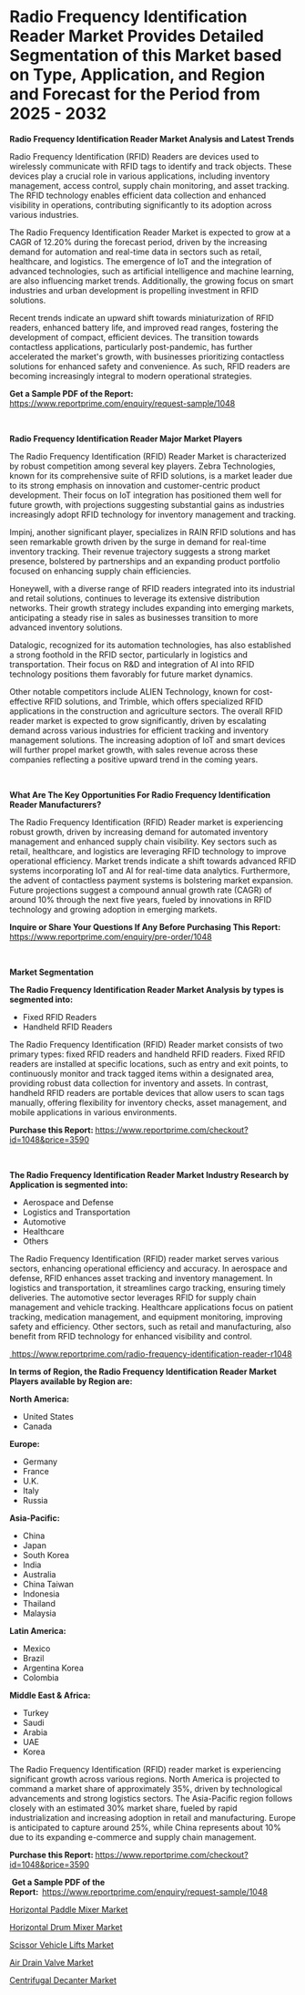 <p><h1>Radio Frequency Identification Reader Market Provides Detailed Segmentation of this Market based on Type, Application, and Region and Forecast for the Period from 2025 - 2032</h1></p><p><strong>Radio Frequency Identification Reader Market Analysis and Latest Trends</strong></p>
<p><p>Radio Frequency Identification (RFID) Readers are devices used to wirelessly communicate with RFID tags to identify and track objects. These devices play a crucial role in various applications, including inventory management, access control, supply chain monitoring, and asset tracking. The RFID technology enables efficient data collection and enhanced visibility in operations, contributing significantly to its adoption across various industries.</p><p>The Radio Frequency Identification Reader Market is expected to grow at a CAGR of 12.20% during the forecast period, driven by the increasing demand for automation and real-time data in sectors such as retail, healthcare, and logistics. The emergence of IoT and the integration of advanced technologies, such as artificial intelligence and machine learning, are also influencing market trends. Additionally, the growing focus on smart industries and urban development is propelling investment in RFID solutions.</p><p>Recent trends indicate an upward shift towards miniaturization of RFID readers, enhanced battery life, and improved read ranges, fostering the development of compact, efficient devices. The transition towards contactless applications, particularly post-pandemic, has further accelerated the market's growth, with businesses prioritizing contactless solutions for enhanced safety and convenience. As such, RFID readers are becoming increasingly integral to modern operational strategies.</p></p>
<p><strong>Get a Sample PDF of the Report:&nbsp;</strong> <a href="https://www.reportprime.com/enquiry/request-sample/1048?utm_campaign=3346&utm_medium=2&utm_source=Github&utm_content=ia&utm_term=18032025&utm_id=radio-frequency-identification-reader">https://www.reportprime.com/enquiry/request-sample/1048</a></p>
<p>&nbsp;</p>
<p><strong>Radio Frequency Identification Reader Major Market Players</strong></p>
<p><p>The Radio Frequency Identification (RFID) Reader Market is characterized by robust competition among several key players. Zebra Technologies, known for its comprehensive suite of RFID solutions, is a market leader due to its strong emphasis on innovation and customer-centric product development. Their focus on IoT integration has positioned them well for future growth, with projections suggesting substantial gains as industries increasingly adopt RFID technology for inventory management and tracking.</p><p>Impinj, another significant player, specializes in RAIN RFID solutions and has seen remarkable growth driven by the surge in demand for real-time inventory tracking. Their revenue trajectory suggests a strong market presence, bolstered by partnerships and an expanding product portfolio focused on enhancing supply chain efficiencies.</p><p>Honeywell, with a diverse range of RFID readers integrated into its industrial and retail solutions, continues to leverage its extensive distribution networks. Their growth strategy includes expanding into emerging markets, anticipating a steady rise in sales as businesses transition to more advanced inventory solutions.</p><p>Datalogic, recognized for its automation technologies, has also established a strong foothold in the RFID sector, particularly in logistics and transportation. Their focus on R&D and integration of AI into RFID technology positions them favorably for future market dynamics.</p><p>Other notable competitors include ALIEN Technology, known for cost-effective RFID solutions, and Trimble, which offers specialized RFID applications in the construction and agriculture sectors. The overall RFID reader market is expected to grow significantly, driven by escalating demand across various industries for efficient tracking and inventory management solutions. The increasing adoption of IoT and smart devices will further propel market growth, with sales revenue across these companies reflecting a positive upward trend in the coming years.</p></p>
<p>&nbsp;</p>
<p><strong>What Are The Key Opportunities For Radio Frequency Identification Reader Manufacturers?</strong></p>
<p><p>The Radio Frequency Identification (RFID) Reader market is experiencing robust growth, driven by increasing demand for automated inventory management and enhanced supply chain visibility. Key sectors such as retail, healthcare, and logistics are leveraging RFID technology to improve operational efficiency. Market trends indicate a shift towards advanced RFID systems incorporating IoT and AI for real-time data analytics. Furthermore, the advent of contactless payment systems is bolstering market expansion. Future projections suggest a compound annual growth rate (CAGR) of around 10% through the next five years, fueled by innovations in RFID technology and growing adoption in emerging markets.</p></p>
<p><strong>Inquire or Share Your Questions If Any Before Purchasing This Report:</strong> <a href="https://www.reportprime.com/enquiry/pre-order/1048?utm_campaign=3346&utm_medium=2&utm_source=Github&utm_content=ia&utm_term=18032025&utm_id=radio-frequency-identification-reader">https://www.reportprime.com/enquiry/pre-order/1048</a></p>
<p>&nbsp;</p>
<p><strong>Market Segmentation</strong></p>
<p><strong>The Radio Frequency Identification Reader Market Analysis by types is segmented into:</strong></p>
<p><ul><li>Fixed RFID Readers</li><li>Handheld RFID Readers</li></ul></p>
<p><p>The Radio Frequency Identification (RFID) Reader market consists of two primary types: fixed RFID readers and handheld RFID readers. Fixed RFID readers are installed at specific locations, such as entry and exit points, to continuously monitor and track tagged items within a designated area, providing robust data collection for inventory and assets. In contrast, handheld RFID readers are portable devices that allow users to scan tags manually, offering flexibility for inventory checks, asset management, and mobile applications in various environments.</p></p>
<p><strong>Purchase this Report:&nbsp;</strong><a href="https://www.reportprime.com/checkout?id=1048&price=3590&utm_campaign=3346&utm_medium=2&utm_source=Github&utm_content=ia&utm_term=18032025&utm_id=radio-frequency-identification-reader">https://www.reportprime.com/checkout?id=1048&price=3590</a></p>
<p>&nbsp;</p>
<p><strong>The Radio Frequency Identification Reader Market Industry Research by Application is segmented into:</strong></p>
<p><ul><li>Aerospace and Defense</li><li>Logistics and Transportation</li><li>Automotive</li><li>Healthcare</li><li>Others</li></ul></p>
<p><p>The Radio Frequency Identification (RFID) reader market serves various sectors, enhancing operational efficiency and accuracy. In aerospace and defense, RFID enhances asset tracking and inventory management. In logistics and transportation, it streamlines cargo tracking, ensuring timely deliveries. The automotive sector leverages RFID for supply chain management and vehicle tracking. Healthcare applications focus on patient tracking, medication management, and equipment monitoring, improving safety and efficiency. Other sectors, such as retail and manufacturing, also benefit from RFID technology for enhanced visibility and control.</p></p>
<p><a href="https://www.reportprime.com/radio-frequency-identification-reader-r1048?utm_campaign=3346&utm_medium=2&utm_source=Github&utm_content=ia&utm_term=18032025&utm_id=radio-frequency-identification-reader">&nbsp;https://www.reportprime.com/radio-frequency-identification-reader-r1048</a></p>
<p><strong>In terms of Region, the Radio Frequency Identification Reader Market Players available by Region are:</strong></p>
<p>
    <p> <strong> North America: </strong>
        <ul>
            <li>United States</li>
            <li>Canada</li>
        </ul>
        </p> 
    <p> <strong> Europe: </strong>
        <ul>
            <li>Germany</li>
            <li>France</li>
            <li>U.K.</li>
            <li>Italy</li>
            <li>Russia</li>
        </ul>
        </p> 
    <p> <strong> Asia-Pacific: </strong>
        <ul>
            <li>China</li>
            <li>Japan</li>
            <li>South Korea</li>
            <li>India</li>
            <li>Australia</li>
            <li>China Taiwan</li>
            <li>Indonesia</li>
            <li>Thailand</li>
            <li>Malaysia</li>
        </ul>
        </p> 
    <p> <strong> Latin America: </strong>
        <ul>
            <li>Mexico</li>
            <li>Brazil</li>
            <li>Argentina Korea</li>
            <li>Colombia</li>
        </ul>
        </p> 
    <p> <strong> Middle East & Africa: </strong>
        <ul>
            <li>Turkey</li>
            <li>Saudi</li>
            <li>Arabia</li>
            <li>UAE</li>
            <li>Korea</li>
        </ul>
    </p>
    </p>
<p><p>The Radio Frequency Identification (RFID) reader market is experiencing significant growth across various regions. North America is projected to command a market share of approximately 35%, driven by technological advancements and strong logistics sectors. The Asia-Pacific region follows closely with an estimated 30% market share, fueled by rapid industrialization and increasing adoption in retail and manufacturing. Europe is anticipated to capture around 25%, while China represents about 10% due to its expanding e-commerce and supply chain management.</p></p>
<p><strong>Purchase this Report: </strong><a href="https://www.reportprime.com/checkout?id=1048&price=3590&utm_campaign=3346&utm_medium=2&utm_source=Github&utm_content=ia&utm_term=18032025&utm_id=radio-frequency-identification-reader">https://www.reportprime.com/checkout?id=1048&price=3590</a></p>
<p>&nbsp;<strong>Get a Sample PDF of the Report:&nbsp;&nbsp;</strong><a href="https://www.reportprime.com/enquiry/request-sample/1048?utm_campaign=3346&utm_medium=2&utm_source=Github&utm_content=ia&utm_term=18032025&utm_id=radio-frequency-identification-reader">https://www.reportprime.com/enquiry/request-sample/1048</a></p>
<p><strong></strong></p>
<p><p><a href="https://www.linkedin.com/pulse/horizontal-paddle-mixer-industry-research-covering-multiple-hbshe?utm_campaign=3346&utm_medium=2&utm_source=Github&utm_content=ia&utm_term=18032025&utm_id=radio-frequency-identification-reader">Horizontal Paddle Mixer Market</a></p><p><a href="https://www.linkedin.com/pulse/complete-swot-analysis-horizontal-drum-mixer-market-industry-trends-iodte?utm_campaign=3346&utm_medium=2&utm_source=Github&utm_content=ia&utm_term=18032025&utm_id=radio-frequency-identification-reader">Horizontal Drum Mixer Market</a></p><p><a href="https://www.linkedin.com/pulse/forecasting-scissor-vehicle-lifts-market-industry-analysis-qugef?utm_campaign=3346&utm_medium=2&utm_source=Github&utm_content=ia&utm_term=18032025&utm_id=radio-frequency-identification-reader">Scissor Vehicle Lifts Market</a></p><p><a href="https://www.linkedin.com/pulse/air-drain-valve-market-scope-provide-valuable-information-historical-gtz9e?utm_campaign=3346&utm_medium=2&utm_source=Github&utm_content=ia&utm_term=18032025&utm_id=radio-frequency-identification-reader">Air Drain Valve Market</a></p><p><a href="https://www.linkedin.com/pulse/market-trends-growth-centrifugal-decanter-industry-137-cagr-zh4fe?utm_campaign=3346&utm_medium=2&utm_source=Github&utm_content=ia&utm_term=18032025&utm_id=radio-frequency-identification-reader">Centrifugal Decanter Market</a></p></p>